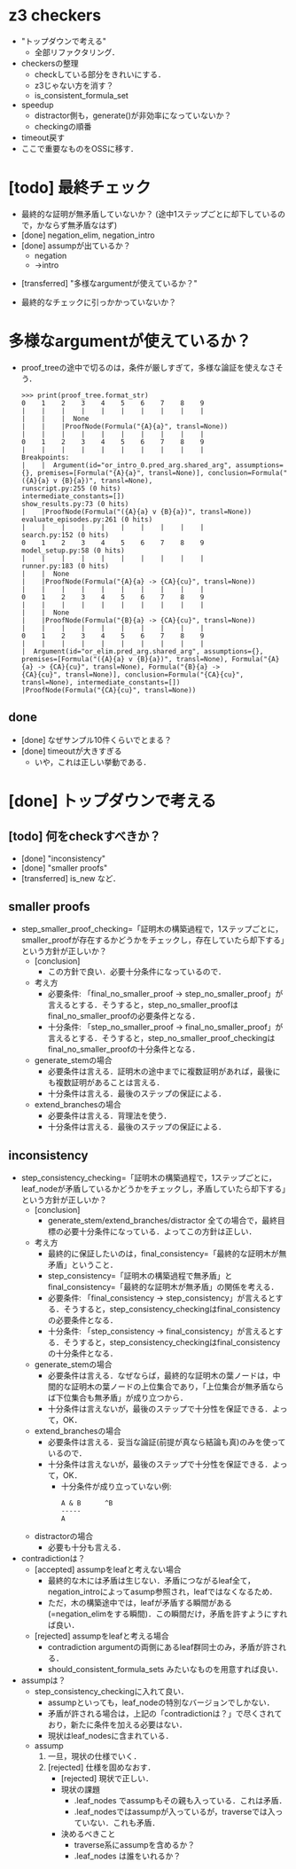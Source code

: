 # z3 checkers
* "トップダウンで考える"
    * 全部リファクタリング．
* checkersの整理
    - checkしている部分をきれいにする．
    - z3じゃない方を消す？
    - is_consistent_formula_set
* speedup
    * distractor側も，generate()が非効率になっていないか？
    * checkingの順番
* timeout戻す
* ここで重要なものをOSSに移す．




# [todo] 最終チェック
- 最終的な証明が無矛盾していないか？ (途中1ステップごとに却下しているので，かならず無矛盾なはず)
- [done] negation_elim, negation_intro
- [done] assumpが出ているか？
    * negation
    * ->intro
* [transferred] "多様なargumentが使えているか？"
- 最終的なチェックに引っかかっていないか？



# 多様なargumentが使えているか？
* proof_treeの途中で切るのは，条件が厳しすぎて，多様な論証を使えなさそう．
    ```
    >>> print(proof_tree.format_str)
    0    1    2    3    4    5    6    7    8    9
    |    |    |    |    |    |    |    |    |    |
    |    |    |  None
    |    |    |ProofNode(Formula("{A}{a}", transl=None))
    |    |    |    |    |    |    |    |    |    |
    0    1    2    3    4    5    6    7    8    9
    |    |    |    |    |    |    |    |    |    |                                                                                                                                        Breakpoints:
    |    |  Argument(id="or_intro_0.pred_arg.shared_arg", assumptions={}, premises=[Formula("{A}{a}", transl=None)], conclusion=Formula("({A}{a} v {B}{a})", transl=None),                    runscript.py:255 (0 hits)
    intermediate_constants=[])                                                                                                                                                                show_results.py:73 (0 hits)
    |    |ProofNode(Formula("({A}{a} v {B}{a})", transl=None))                                                                                                                                evaluate_episodes.py:261 (0 hits)
    |    |    |    |    |    |    |    |    |    |                                                                                                                                            search.py:152 (0 hits)
    0    1    2    3    4    5    6    7    8    9                                                                                                                                            model_setup.py:58 (0 hits)
    |    |    |    |    |    |    |    |    |    |                                                                                                                                            runner.py:183 (0 hits)
    |    |  None
    |    |ProofNode(Formula("{A}{a} -> {CA}{cu}", transl=None))
    |    |    |    |    |    |    |    |    |    |
    0    1    2    3    4    5    6    7    8    9
    |    |    |    |    |    |    |    |    |    |
    |    |  None
    |    |ProofNode(Formula("{B}{a} -> {CA}{cu}", transl=None))
    |    |    |    |    |    |    |    |    |    |
    0    1    2    3    4    5    6    7    8    9
    |    |    |    |    |    |    |    |    |    |
    |  Argument(id="or_elim.pred_arg.shared_arg", assumptions={}, premises=[Formula("({A}{a} v {B}{a})", transl=None), Formula("{A}{a} -> {CA}{cu}", transl=None), Formula("{B}{a} ->
    {CA}{cu}", transl=None)], conclusion=Formula("{CA}{cu}", transl=None), intermediate_constants=[])
    |ProofNode(Formula("{CA}{cu}", transl=None))
    ```


## done
* [done] なぜサンプル10件くらいでとまる？
* [done] timeoutが大きすぎる
    - いや，これは正しい挙動である．



# [done] トップダウンで考える

## [todo] 何をcheckすべきか？
- [done] "inconsistency"
- [done] "smaller proofs"
- [transferred] is_new など．

## smaller proofs
* step_smaller_proof_checking=「証明木の構築過程で，1ステップごとに，smaller_proofが存在するかどうかをチェックし，存在していたら却下する」という方針が正しいか？
    * [conclusion]
        - この方針で良い．必要十分条件になっているので．
    * 考え方
        - 必要条件: 「final_no_smaller_proof -> step_no_smaller_proof」が言えるとする．そうすると，step_no_smaller_proofはfinal_no_smaller_proofの必要条件となる．
        - 十分条件: 「step_no_smaller_proof -> final_no_smaller_proof」が言えるとする．そうすると，step_no_smaller_proof_checkingはfinal_no_smaller_proofの十分条件となる．
    * generate_stemの場合
        * 必要条件は言える．証明木の途中までに複数証明があれば，最後にも複数証明があることは言える．
        * 十分条件は言える．最後のステップの保証による．
    * extend_branchesの場合
        * 必要条件は言える．背理法を使う．
        * 十分条件は言える．最後のステップの保証による．

## inconsistency
* step_consistency_checking=「証明木の構築過程で，1ステップごとに，leaf_nodeが矛盾しているかどうかをチェックし，矛盾していたら却下する」という方針が正しいか？
    * [conclusion]
        * generate_stem/extend_branches/distractor 全ての場合で，最終目標の必要十分条件になっている．よってこの方針は正しい．
    * 考え方
        - 最終的に保証したいのは，final_consistency=「最終的な証明木が無矛盾」ということ．
        - step_consistency=「証明木の構築過程で無矛盾」とfinal_consistency=「最終的な証明木が無矛盾」の関係を考える．
        - 必要条件: 「final_consistency -> step_consistency」が言えるとする．そうすると，step_consistency_checkingはfinal_consistencyの必要条件となる．
        - 十分条件: 「step_consistency -> final_consistency」が言えるとする．そうすると，step_consistency_checkingはfinal_consistencyの十分条件となる．
    * generate_stemの場合
        * 必要条件は言える．なぜならば，最終的な証明木の葉ノードは，中間的な証明木の葉ノードの上位集合であり，「上位集合が無矛盾ならば下位集合も無矛盾」が成り立つから．
        * 十分条件は言えないが，最後のステップで十分性を保証できる．よって，OK．
    * extend_branchesの場合
        * 必要条件は言える．妥当な論証(前提が真なら結論も真)のみを使っているので．
        * 十分条件は言えないが，最後のステップで十分性を保証できる．よって，OK．
            * 十分条件が成り立っていない例:
                ```
                A & B      ^B
                -----
                A
                ```
    * distractorの場合
        * 必要も十分も言える．
* contradictionは？
    * [accepted] assumpをleafと考えない場合
        * 最終的な木には矛盾は生じない．矛盾につながるleaf全て，negation_introによってasump参照され，leafではなくなるため．
        * ただ，木の構築途中では，leafが矛盾する瞬間がある(=negation_elimをする瞬間)．この瞬間だけ，矛盾を許すようにすれば良い．
    * [rejected] assumpをleafと考える場合
        * contradiction argumentの両側にあるleaf群同士のみ，矛盾が許される．
        * should_consistent_formula_sets みたいなものを用意すれば良い．
* assumpは？
    - step_consistency_checkingに入れて良い．
        * assumpといっても，leaf_nodeの特別なバージョンでしかない．
        * 矛盾が許される場合は，上記の「contradictionは？」で尽くされており，新たに条件を加える必要はない．
        * 現状はleaf_nodesに含まれている．
    - assump
        1. 一旦，現状の仕様でいく．
        2. [rejected] 仕様を固めなおす．
            - [rejected] 現状で正しい．
            - 現状の課題
                - .leaf_nodes でassumpもその親も入っている．これは矛盾．
                - .leaf_nodesではassumpが入っているが，traverseでは入っていない．これも矛盾．
            - 決めるべきこと
                - traverse系にassumpを含めるか？
                - .leaf_nodes は誰をいれるか？
